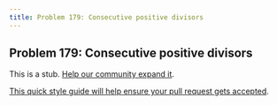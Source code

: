 ```yaml
---
title: Problem 179: Consecutive positive divisors
---
```

## Problem 179: Consecutive positive divisors

This is a stub. <a href='https://github.com/freecodecamp/guides/tree/master/src/pages/certifications/coding-interview-prep/project-euler/problem-179-consecutive-positive-divisors/index.md' target='_blank' rel='nofollow'>Help our community expand it</a>.

<a href='https://github.com/freecodecamp/guides/blob/master/README.md' target='_blank' rel='nofollow'>This quick style guide will help ensure your pull request gets accepted</a>.

<!-- The article goes here, in GitHub-flavored Markdown. Feel free to add YouTube videos, images, and CodePen/JSBin embeds  -->
